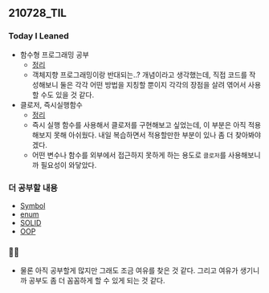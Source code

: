 ## 210728_TIL

### Today I Leaned

- 함수형 프로그래밍 공부
  - [정리](https://github.com/Juhye-Kim/TIL/blob/master/%ED%94%84%EB%A1%9C%EA%B7%B8%EB%9E%98%EB%B0%8D/%ED%95%A8%EC%88%98%ED%98%95%ED%94%84%EB%A1%9C%EA%B7%B8%EB%9E%98%EB%B0%8D.md)
  - 객체지향 프로그래밍이랑 반대되는..? 개념이라고 생각했는데, 직접 코드를 작성해보니 둘은 각각 어떤 방법을 지칭할 뿐이지 각각의 장점을 살려 엮어서 사용할 수도 있을 것 같다.
- 클로저, 즉시실행함수
  - [정리](https://github.com/Juhye-Kim/TIL/blob/master/%ED%94%84%EB%A1%9C%EA%B7%B8%EB%9E%98%EB%B0%8D/%EC%A6%89%EC%8B%9C%EC%8B%A4%ED%96%89%ED%95%A8%EC%88%98.md)
  - 즉시 실행 함수를 사용해서 클로저를 구현해보고 싶었는데, 이 부분은 아직 적용해보지 못해 아쉬웠다. 내일 복습하면서 적용할만한 부분이 있나 좀 더 찾아봐야겠다.
  - 어떤 변수나 함수를 외부에서 접근하지 못하게 하는 용도로 `클로저`를 사용해보니까 필요성이 와닿았다.

### 더 공부할 내용

- [Symbol](https://feel5ny.github.io/2019/02/03/JS_23/)
- [enum](https://www.sohamkamani.com/javascript/enums/)
- [SOLID](https://www.nextree.co.kr/p6960/)
- [OOP](https://techblog.woowahan.com/2502/)

### ✍🏻

- 물론 아직 공부할게 많지만 그래도 조금 여유를 찾은 것 같다. 그리고 여유가 생기니까 공부도 좀 더 꼼꼼하게 할 수 있게 되는 것 같다.
